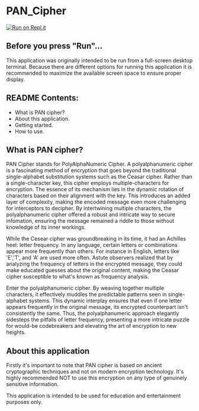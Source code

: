 # PAN_Cipher
[![Run on Repl.it](https://replit.com/badge/github/rydyr/PAN_Cipher)](https://replit.com/new/github/rydyr/PAN_Cipher)


## Before you press "Run"...

This application was originally intended to be run from a full-screen desktop terminal. Because there are different options for running this application it is recommended to maximize the available screen space to ensure proper display.

## README Contents:

- What is PAN cipher?
- About this application.
- Getting started.
- How to use.


## What is PAN cipher?

PAN Cipher stands for PolyAlphaNumeric Cipher. A polyalphanumeric cipher is a fascinating method of encryption that goes beyond the traditional single-alphabet substitution systems such as the Ceasar cipher. Rather than a single-character key, this cipher employs multiple-characters for encryption. The essence of its mechanism lies in the dynamic rotation of characters based on their alignment with the key. This introduces an added layer of complexity, making the encoded message even more challenging for interceptors to decipher. By intertwining multiple characters, the polyalphanumeric cipher offered a robust and intricate way to secure infomation, ensuring the message remained a riddle to those without knowledge of its inner workings.

While the Cesear cipher was groundbreaking in its time, it had an Achilles heel: letter frequency. In any language, certain letters or combinations appear more frequently than others. For instance in English, letters like 'E','T', and 'A' are used more often. Astute observers realized that by analyzing the frequency of letters in the encrypted message, they could make educated guesses about the original content, making the Ceasar cipher susceptible to what's known as frequency analysis.

Enter the polyalphanumeric cipher. By weaving together multiple characters, it effectively muddles the predictable patterns seen in single-alphabet systems. This dynamic interplay ensures that even if one letter appears frequently in the original message, its encrypted counterpart isn't consistently the same. Thus, the polyalphanumeric approach elegantly sidesteps the pitfalls of letter frequency, presenting a more intricate puzzle for would-be codebreakers and elevating the art of encryption to new heights. 

## About this application

Firstly it's important to note that PAN cipher is based on ancient cryptographic techniques and not on modern encryption technology. It's highly recommended NOT to use this encryption on any type of genuinely sensitive information.

This application is intended to be used for education and entertainment purposes only.